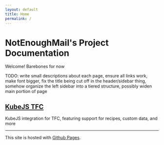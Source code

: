 ```yaml
---
layout: default
title: Home
permalink: /
---
```


# NotEnoughMail's Project Documentation

Welcome! Barebones for now

TODO: write small descriptions about each page, ensure all links work, make font bigger, fix the title being cut off in the header/sidebar thing, somehow organize the left sidebar into a tiered structure, possibly widen main portion of page

## [KubeJS TFC](kubejs_tfc/)

KubeJS integration for TFC, featuring support for recipes, custom data, and more

---

This site is hosted with [Github Pages](https://pages.github.com/).